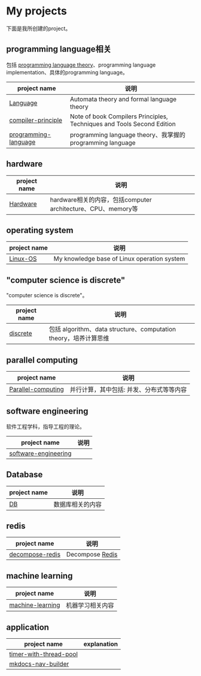 # My projects

下面是我所创建的project。



## programming language相关

包括 [programming language theory](https://en.wikipedia.org/wiki/Programming_language_theory)、programming language implementation、具体的programming language。

| project name                                                 | 说明                                                         |
| ------------------------------------------------------------ | ------------------------------------------------------------ |
| [Language](https://dengking.github.io/Language)              | Automata theory and formal language theory                   |
| [compiler-principle](https://dengking.github.io/compiler-principle/) | Note of book Compilers Principles, Techniques and Tools Second Edition |
| [programming-language](http://dengking.github.io/programming-language) | programming language theory、我掌握的programming language    |



## hardware

| project name                                     | 说明                                                         |
| ------------------------------------------------ | ------------------------------------------------------------ |
| [Hardware](https://dengking.github.io/Hardware/) | hardware相关的内容，包括computer architecture、CPU、memory等 |



## operating system

| project name                                     | 说明                                        |
| ------------------------------------------------ | ------------------------------------------- |
| [Linux-OS](https://dengking.github.io/Linux-OS/) | My knowledge base of Linux operation system |



## "computer science is discrete"

"computer science is discrete"。

| project name                                     | 说明                                                         |
| ------------------------------------------------ | ------------------------------------------------------------ |
| [discrete](https://dengking.github.io/discrete/) | 包括 algorithm、data structure、computation theory，培养计算思维 |



## parallel computing

| project name                                                 | 说明                                     |
| ------------------------------------------------------------ | ---------------------------------------- |
| [Parallel-computing](https://dengking.github.io/Parallel-computing) | 并行计算，其中包括: 并发、分布式等等内容 |



## software engineering

软件工程学科，指导工程的理论。

| project name                                                 | 说明 |
| ------------------------------------------------------------ | ---- |
| [software-engineering](https://dengking.github.io/software-engineering) |      |

## Database

| project name                        | 说明             |
| ----------------------------------- | ---------------- |
| [DB](https://dengking.github.io/DB) | 数据库相关的内容 |



## redis

| project name                                                 | 说明                                                |
| ------------------------------------------------------------ | --------------------------------------------------- |
| [decompose-redis](https://dengking.github.io/decompose-redis/) | Decompose [Redis](https://github.com/antirez/redis) |



## machine learning

| project name                                                 | 说明             |
| ------------------------------------------------------------ | ---------------- |
| [machine-learning](https://dengking.github.io/machine-learning) | 机器学习相关内容 |



## application

| project name                                                 | explanation |
| ------------------------------------------------------------ | ----------- |
| [timer-with-thread-pool](https://github.com/dengking/timer-with-thread-pool) |             |
| [mkdocs-nav-builder](https://github.com/dengking/mkdocs-nav-builder) |             |

